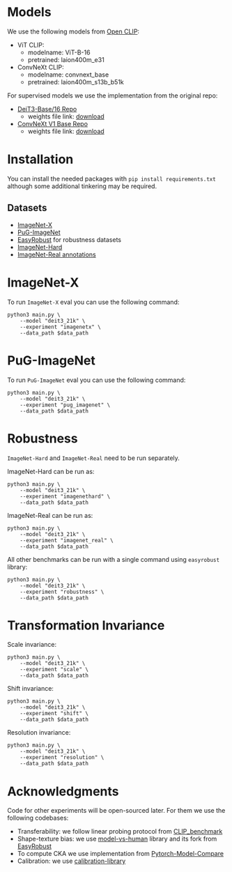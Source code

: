 # Models

We use the following models from [Open CLIP](https://github.com/mlfoundations/open_clip):
* ViT CLIP:
  * modelname: ViT-B-16
  * pretrained: laion400m_e31
* ConvNeXt CLIP:
  * modelname: convnext_base
  * pretrained: laion400m_s13b_b51k

For supervised models we use the implementation from the original repo:
* [DeiT3-Base/16 Repo](https://github.com/facebookresearch/deit/blob/main/README_revenge.md)
  * weights file link: [download](https://dl.fbaipublicfiles.com/deit/deit_3_base_224_21k.pth)
* [ConvNeXt V1 Base Repo](https://github.com/facebookresearch/ConvNeXt)
  * weights file link: [download](https://dl.fbaipublicfiles.com/convnext/convnext_base_22k_1k_224.pth)

# Installation

You can install the needed packages with `pip install requirements.txt` although some additional tinkering may be required.

## Datasets

* [ImageNet-X](https://facebookresearch.github.io/imagenetx/site/home)
* [PuG-ImageNet](https://github.com/facebookresearch/PUG/tree/main/PUG_ImageNet)
* [EasyRobust](https://github.com/alibaba/easyrobust) for robustness datasets
* [ImageNet-Hard](https://huggingface.co/datasets/taesiri/imagenet-hard)
* [ImageNet-Real annotations](https://github.com/google-research/reassessed-imagenet/blob/master/real.json)

# ImageNet-X

To run `ImageNet-X` eval you can use the following command:

```
python3 main.py \
    --model "deit3_21k" \
    --experiment "imagenetx" \
    --data_path $data_path
```
# PuG-ImageNet

To run `PuG-ImageNet` eval you can use the following command:

```
python3 main.py \
    --model "deit3_21k" \
    --experiment "pug_imagenet" \
    --data_path $data_path
```

# Robustness

`ImageNet-Hard` and `ImageNet-Real` need to be run separately.

ImageNet-Hard can be run as:
```
python3 main.py \
    --model "deit3_21k" \
    --experiment "imagenethard" \
    --data_path $data_path
```

ImageNet-Real can be run as:
```
python3 main.py \
    --model "deit3_21k" \
    --experiment "imagenet_real" \
    --data_path $data_path
```

All other benchmarks can be run with a single command using `easyrobust` library:
```
python3 main.py \
    --model "deit3_21k" \
    --experiment "robustness" \
    --data_path $data_path
```

# Transformation Invariance

Scale invariance:
```
python3 main.py \
    --model "deit3_21k" \
    --experiment "scale" \
    --data_path $data_path
```

Shift invariance:
```
python3 main.py \
    --model "deit3_21k" \
    --experiment "shift" \
    --data_path $data_path
```

Resolution invariance:
```
python3 main.py \
    --model "deit3_21k" \
    --experiment "resolution" \
    --data_path $data_path
```

# Acknowledgments

Code for other experiments will be open-sourced later. For them we use the following codebases:

* Transferability: we follow linear probing protocol from [CLIP_benchmark](https://github.com/LAION-AI/CLIP_benchmark)
* Shape-texture bias: we use [model-vs-human](https://github.com/bethgelab/model-vs-human) library and its fork from [EasyRobust](https://github.com/alibaba/easyrobust)
* To compute CKA we use implementation from [Pytorch-Model-Compare](https://github.com/AntixK/PyTorch-Model-Compare)
* Calibration: we use [calibration-library](https://github.com/Jonathan-Pearce/calibration_library)
